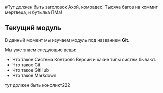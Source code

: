 #Тут должен быть заголовок
Ахой, комрадес! Тысяча багов на коммит мертвеца, и бутылка ПМа!


## Текущий модуль
В данный момент мы изучаем модуль под названием **Git**.

Мы уже знаем следующие вещи:
* Что такое Система Контроля Версий и какие типы систем бывают.
* Что такое Git
* Что такое GitHub
* Что такое Markdown

тут должен быть конфликт222